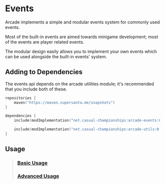 # Events

Arcade implements a simple and modular events system for commonly used events.

Most of the built-in events are aimed towards minigame development; most of the 
events are player related events.

The modular design easily allows you to implement your own events which can be used
alongside the built-in events' system.

## Adding to Dependencies

The events api depends on the arcade utilities module; it's recommended that you
include both of these.

```kts
repositories {
    maven("https://maven.supersanta.me/snapshots")
}

dependencies {
    include(modImplementation("net.casual-championships:arcade-events:0.3.1-alpha.24+1.21.3")!!)

    include(modImplementation("net.casual-championships:arcade-utils:0.3.1-alpha.24+1.21.3")!!)
}
```

## Usage

> ### [Basic Usage](./basic-usage.md)
> ### [Advanced Usage](./advanced-usage.md)
